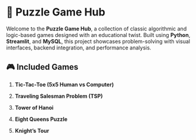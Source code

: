 # 🧩 Puzzle Game Hub

Welcome to the **Puzzle Game Hub**, a collection of classic algorithmic and logic-based games designed with an educational twist. Built using **Python**, **Streamlit**, and **MySQL**, this project showcases problem-solving with visual interfaces, backend integration, and performance analysis.

## 🎮 Included Games

1. **Tic-Tac-Toe (5x5 Human vs Computer)**
  
2. **Traveling Salesman Problem (TSP)**

3. **Tower of Hanoi**
 
4. **Eight Queens Puzzle**
 
5. **Knight’s Tour**


 
